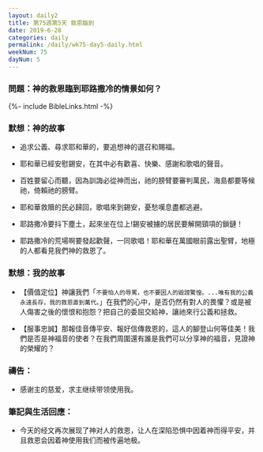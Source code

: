 ```yaml
---
layout: daily2
title: 第75週第5天 救恩臨到
date: 2019-6-28
categories: daily
permalink: /daily/wk75-day5-daily.html
weekNum: 75
dayNum: 5
---
```


### 問題：神的救恩臨到耶路撒冷的情景如何？

{%- include BibleLinks.html -%}

### 默想：神的故事
+ 追求公義、尋求耶和華的，要追想神的選召和賜福。

+ 耶和華已經安慰錫安，在其中必有歡喜、快樂、感謝和歌唱的聲音。

+ 百姓要留心而聽，因為訓誨必從神而出，祂的膀臂要審判萬民，海島都要等候祂，倚賴祂的膀臂。

+ 耶和華救贖的民必歸回，歌唱來到錫安，憂愁嘆息盡都逃避。

+ 耶路撒冷要抖下塵土，起來坐在位上!錫安被擄的居民要解開頸項的鎖鏈！

+ 耶路撒冷的荒場啊要發起歡聲，一同歌唱！耶和華在萬國眼前露出聖臂，地極的人都看見我們神的救恩了。


### 默想：我的故事
+ 【價值定位】神讓我們「`不要怕人的辱罵，也不要因人的毀謗驚惶。...唯有我的公義永遠長存，我的救恩直到萬代。`」在我們的心中，是否仍然有對人的畏懼？或是被人傷害之後的懷恨和抱怨？把自己的委屈交給神，讓祂來行公義和拯救。

+ 【服事忠誠】那報佳音傳平安、報好信傳救恩的，這人的腳登山何等佳美！我們是否是神福音的使者？在我們周圍還有誰是我們可以分享神的福音，見證神的榮耀的？


### 禱告：

+ 感谢主的慈爱，求主继续带领使用我。

### 筆記與生活回應：

+ 今天的经文再次展现了神对人的救恩，让人在深陷恐惧中因着神而得平安，并且救恩会因着神使用我们而被传遍地极。

